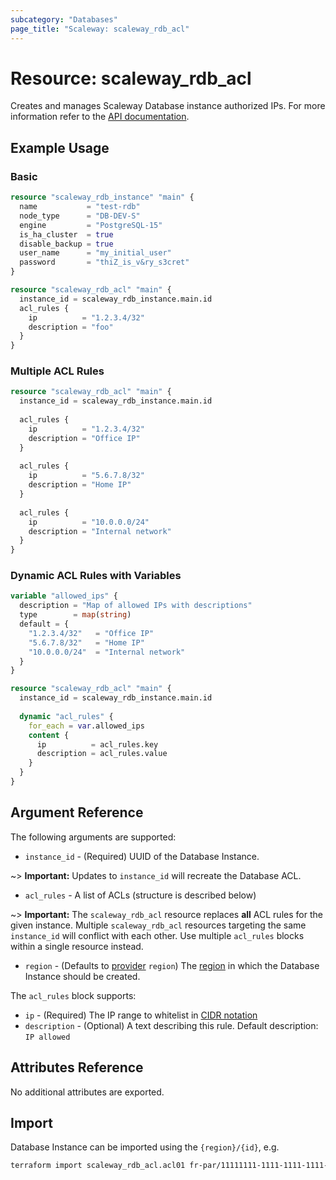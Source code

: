 ```yaml
---
subcategory: "Databases"
page_title: "Scaleway: scaleway_rdb_acl"
---
```


# Resource: scaleway_rdb_acl

Creates and manages Scaleway Database instance authorized IPs.
For more information refer to the [API documentation](https://www.scaleway.com/en/developers/api/managed-database-postgre-mysql/#acl-rules-allowed-ips).

## Example Usage

### Basic

```terraform
resource "scaleway_rdb_instance" "main" {
  name           = "test-rdb"
  node_type      = "DB-DEV-S"
  engine         = "PostgreSQL-15"
  is_ha_cluster  = true
  disable_backup = true
  user_name      = "my_initial_user"
  password       = "thiZ_is_v&ry_s3cret"
}

resource "scaleway_rdb_acl" "main" {
  instance_id = scaleway_rdb_instance.main.id
  acl_rules {
    ip          = "1.2.3.4/32"
    description = "foo"
  }
}
```

### Multiple ACL Rules

```terraform
resource "scaleway_rdb_acl" "main" {
  instance_id = scaleway_rdb_instance.main.id
  
  acl_rules {
    ip          = "1.2.3.4/32"
    description = "Office IP"
  }
  
  acl_rules {
    ip          = "5.6.7.8/32"
    description = "Home IP"
  }
  
  acl_rules {
    ip          = "10.0.0.0/24"
    description = "Internal network"
  }
}
```

### Dynamic ACL Rules with Variables

```terraform
variable "allowed_ips" {
  description = "Map of allowed IPs with descriptions"
  type        = map(string)
  default = {
    "1.2.3.4/32"   = "Office IP"
    "5.6.7.8/32"   = "Home IP"
    "10.0.0.0/24"  = "Internal network"
  }
}

resource "scaleway_rdb_acl" "main" {
  instance_id = scaleway_rdb_instance.main.id
  
  dynamic "acl_rules" {
    for_each = var.allowed_ips
    content {
      ip          = acl_rules.key
      description = acl_rules.value
    }
  }
}
```

## Argument Reference

The following arguments are supported:

- `instance_id` - (Required) UUID of the Database Instance.

~> **Important:** Updates to `instance_id` will recreate the Database ACL.

- `acl_rules` - A list of ACLs (structure is described below)

~> **Important:** The `scaleway_rdb_acl` resource replaces **all** ACL rules for the given instance. Multiple `scaleway_rdb_acl` resources targeting the same `instance_id` will conflict with each other. Use multiple `acl_rules` blocks within a single resource instead.

- `region` - (Defaults to [provider](../index.md#region) `region`) The [region](../guides/regions_and_zones.md#regions) in which the Database Instance should be created.

The `acl_rules` block supports:

- `ip` - (Required) The IP range to whitelist in [CIDR notation](https://en.wikipedia.org/wiki/Classless_Inter-Domain_Routing#CIDR_notation)
- `description` - (Optional) A text describing this rule. Default description: `IP allowed`

## Attributes Reference

No additional attributes are exported.

## Import

Database Instance can be imported using the `{region}/{id}`, e.g.

```bash
terraform import scaleway_rdb_acl.acl01 fr-par/11111111-1111-1111-1111-111111111111
```
